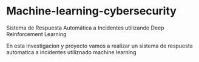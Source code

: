 # Machine-learning-cybersecurity

Sistema de Respuesta Automática a Incidentes utilizando Deep Reinforcement Learning


En esta investigacion y proyecto vamos a realizar un sistema de respuesta automatica a incidentes utiliznado machine learning
